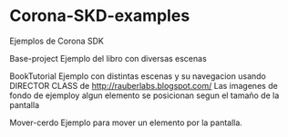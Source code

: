 Corona-SKD-examples
===================

Ejemplos de Corona SDK 

Base-project
Ejemplo del libro con diversas escenas

BookTutorial
Ejemplo con distintas escenas y su navegacion usando DIRECTOR CLASS de http://rauberlabs.blogspot.com/
Las imagenes de fondo de ejemploy algun elemento se posicionan segun el tamaño de la pantalla

Mover-cerdo
Ejemplo para mover un elemento por la pantalla.
